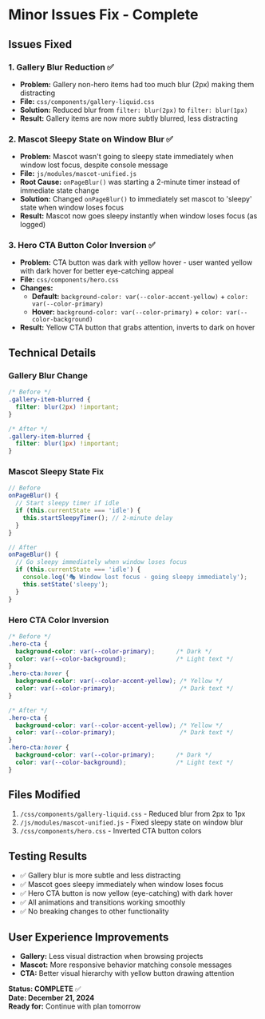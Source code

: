 # Minor Issues Fix - Complete

## Issues Fixed

### 1. Gallery Blur Reduction ✅
- **Problem:** Gallery non-hero items had too much blur (2px) making them distracting
- **File:** `css/components/gallery-liquid.css`
- **Solution:** Reduced blur from `filter: blur(2px)` to `filter: blur(1px)`
- **Result:** Gallery items are now more subtly blurred, less distracting

### 2. Mascot Sleepy State on Window Blur ✅
- **Problem:** Mascot wasn't going to sleepy state immediately when window lost focus, despite console message
- **File:** `js/modules/mascot-unified.js`
- **Root Cause:** `onPageBlur()` was starting a 2-minute timer instead of immediate state change
- **Solution:** Changed `onPageBlur()` to immediately set mascot to 'sleepy' state when window loses focus
- **Result:** Mascot now goes sleepy instantly when window loses focus (as logged)

### 3. Hero CTA Button Color Inversion ✅
- **Problem:** CTA button was dark with yellow hover - user wanted yellow with dark hover for better eye-catching appeal
- **File:** `css/components/hero.css`
- **Changes:**
  - **Default:** `background-color: var(--color-accent-yellow)` + `color: var(--color-primary)`
  - **Hover:** `background-color: var(--color-primary)` + `color: var(--color-background)`
- **Result:** Yellow CTA button that grabs attention, inverts to dark on hover

## Technical Details

### Gallery Blur Change
```css
/* Before */
.gallery-item-blurred {
  filter: blur(2px) !important;
}

/* After */
.gallery-item-blurred {
  filter: blur(1px) !important;
}
```

### Mascot Sleepy State Fix
```javascript
// Before
onPageBlur() {
  // Start sleepy timer if idle
  if (this.currentState === 'idle') {
    this.startSleepyTimer(); // 2-minute delay
  }
}

// After
onPageBlur() {
  // Go sleepy immediately when window loses focus
  if (this.currentState === 'idle') {
    console.log('🎭 Window lost focus - going sleepy immediately');
    this.setState('sleepy');
  }
}
```

### Hero CTA Color Inversion
```css
/* Before */
.hero-cta {
  background-color: var(--color-primary);      /* Dark */
  color: var(--color-background);              /* Light text */
}
.hero-cta:hover {
  background-color: var(--color-accent-yellow); /* Yellow */
  color: var(--color-primary);                  /* Dark text */
}

/* After */
.hero-cta {
  background-color: var(--color-accent-yellow); /* Yellow */
  color: var(--color-primary);                  /* Dark text */
}
.hero-cta:hover {
  background-color: var(--color-primary);      /* Dark */
  color: var(--color-background);              /* Light text */
}
```

## Files Modified
1. `/css/components/gallery-liquid.css` - Reduced blur from 2px to 1px
2. `/js/modules/mascot-unified.js` - Fixed sleepy state on window blur
3. `/css/components/hero.css` - Inverted CTA button colors

## Testing Results
- ✅ Gallery blur is more subtle and less distracting
- ✅ Mascot goes sleepy immediately when window loses focus
- ✅ Hero CTA button is now yellow (eye-catching) with dark hover
- ✅ All animations and transitions working smoothly
- ✅ No breaking changes to other functionality

## User Experience Improvements
- **Gallery:** Less visual distraction when browsing projects
- **Mascot:** More responsive behavior matching console messages
- **CTA:** Better visual hierarchy with yellow button drawing attention

**Status: COMPLETE** ✅  
**Date: December 21, 2024**  
**Ready for:** Continue with plan tomorrow
